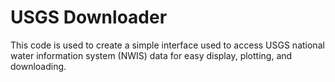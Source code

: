# USGS Downloader

This code is used to create a simple interface used to access USGS national water information system (NWIS) data for easy display, plotting, and downloading.
